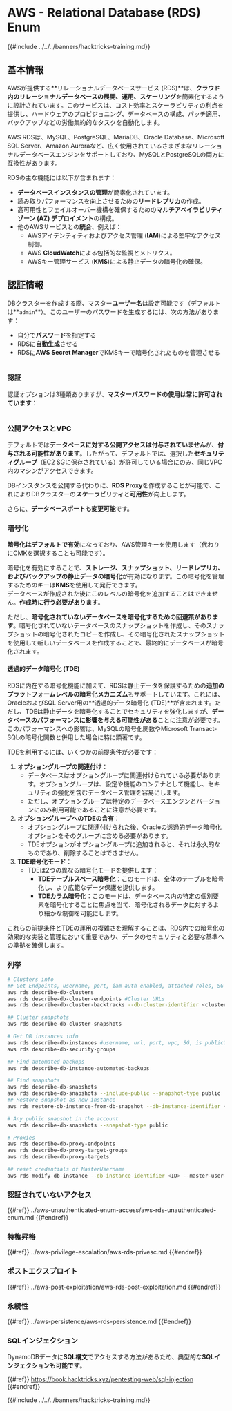 # AWS - Relational Database (RDS) Enum

{{#include ../../../banners/hacktricks-training.md}}

## 基本情報

AWSが提供する**リレーショナルデータベースサービス (RDS)**は、**クラウド内のリレーショナルデータベースの展開、運用、スケーリング**を簡素化するように設計されています。このサービスは、コスト効率とスケーラビリティの利点を提供し、ハードウェアのプロビジョニング、データベースの構成、パッチ適用、バックアップなどの労働集約的なタスクを自動化します。

AWS RDSは、MySQL、PostgreSQL、MariaDB、Oracle Database、Microsoft SQL Server、Amazon Auroraなど、広く使用されているさまざまなリレーショナルデータベースエンジンをサポートしており、MySQLとPostgreSQLの両方に互換性があります。

RDSの主な機能には以下が含まれます：

- **データベースインスタンスの管理**が簡素化されています。
- 読み取りパフォーマンスを向上させるための**リードレプリカ**の作成。
- 高可用性とフェイルオーバー機構を確保するための**マルチアベイラビリティゾーン (AZ) デプロイメント**の構成。
- 他のAWSサービスとの**統合**、例えば：
  - AWSアイデンティティおよびアクセス管理 (**IAM**)による堅牢なアクセス制御。
  - AWS **CloudWatch**による包括的な監視とメトリクス。
  - AWSキー管理サービス (**KMS**)による静止データの暗号化の確保。

## 認証情報

DBクラスターを作成する際、マスター**ユーザー名**は設定可能です（デフォルトは**`admin`**）。このユーザーのパスワードを生成するには、次の方法があります：

- 自分で**パスワード**を指定する
- RDSに**自動生成**させる
- RDSに**AWS Secret Manager**でKMSキーで暗号化されたものを管理させる

<figure><img src="../../../images/image (144).png" alt=""><figcaption></figcaption></figure>

### 認証

認証オプションは3種類ありますが、**マスターパスワードの使用は常に許可されています**：

<figure><img src="../../../images/image (227).png" alt=""><figcaption></figcaption></figure>

### 公開アクセスとVPC

デフォルトでは**データベースに対する公開アクセスは付与されていません**が、**付与される可能性があります**。したがって、デフォルトでは、選択した**セキュリティグループ**（EC2 SGに保存されている）が許可している場合にのみ、同じVPC内のマシンがアクセスできます。

DBインスタンスを公開する代わりに、**RDS Proxy**を作成することが可能で、これによりDBクラスターの**スケーラビリティ**と**可用性**が向上します。

さらに、**データベースポートも変更可能**です。

### 暗号化

**暗号化はデフォルトで有効**になっており、AWS管理キーを使用します（代わりにCMKを選択することも可能です）。

暗号化を有効にすることで、**ストレージ、スナップショット、リードレプリカ、およびバックアップの静止データの暗号化**が有効になります。この暗号化を管理するためのキーは**KMS**を使用して発行できます。\
データベースが作成された後にこのレベルの暗号化を追加することはできません。**作成時に行う必要があります**。

ただし、**暗号化されていないデータベースを暗号化するための回避策があります**。暗号化されていないデータベースのスナップショットを作成し、そのスナップショットの暗号化されたコピーを作成し、その暗号化されたスナップショットを使用して新しいデータベースを作成することで、最終的にデータベースが暗号化されます。

#### 透過的データ暗号化 (TDE)

RDSに内在する暗号化機能に加えて、RDSは静止データを保護するための**追加のプラットフォームレベルの暗号化メカニズム**もサポートしています。これには、OracleおよびSQL Server用の**透過的データ暗号化 (TDE)**が含まれます。ただし、TDEは静止データを暗号化することでセキュリティを強化しますが、**データベースのパフォーマンスに影響を与える可能性がある**ことに注意が必要です。このパフォーマンスへの影響は、MySQLの暗号化関数やMicrosoft Transact-SQLの暗号化関数と併用した場合に特に顕著です。

TDEを利用するには、いくつかの前提条件が必要です：

1. **オプショングループの関連付け**：
   - データベースはオプショングループに関連付けられている必要があります。オプショングループは、設定や機能のコンテナとして機能し、セキュリティの強化を含むデータベース管理を容易にします。
   - ただし、オプショングループは特定のデータベースエンジンとバージョンにのみ利用可能であることに注意が必要です。
2. **オプショングループへのTDEの含有**：
   - オプショングループに関連付けられた後、Oracleの透過的データ暗号化オプションをそのグループに含める必要があります。
   - TDEオプションがオプショングループに追加されると、それは永久的なものであり、削除することはできません。
3. **TDE暗号化モード**：
   - TDEは2つの異なる暗号化モードを提供します：
     - **TDEテーブルスペース暗号化**：このモードは、全体のテーブルを暗号化し、より広範なデータ保護を提供します。
     - **TDEカラム暗号化**：このモードは、データベース内の特定の個別要素を暗号化することに焦点を当て、暗号化されるデータに対するより細かな制御を可能にします。

これらの前提条件とTDEの運用の複雑さを理解することは、RDS内での暗号化の効果的な実装と管理において重要であり、データのセキュリティと必要な基準への準拠を確保します。

### 列挙
```bash
# Clusters info
## Get Endpoints, username, port, iam auth enabled, attached roles, SG
aws rds describe-db-clusters
aws rds describe-db-cluster-endpoints #Cluster URLs
aws rds describe-db-cluster-backtracks --db-cluster-identifier <cluster-name>

## Cluster snapshots
aws rds describe-db-cluster-snapshots

# Get DB instances info
aws rds describe-db-instances #username, url, port, vpc, SG, is public?
aws rds describe-db-security-groups

## Find automated backups
aws rds describe-db-instance-automated-backups

## Find snapshots
aws rds describe-db-snapshots
aws rds describe-db-snapshots --include-public --snapshot-type public
## Restore snapshot as new instance
aws rds restore-db-instance-from-db-snapshot --db-instance-identifier <ID> --db-snapshot-identifier <ID> --availability-zone us-west-2a

# Any public snapshot in the account
aws rds describe-db-snapshots --snapshot-type public

# Proxies
aws rds describe-db-proxy-endpoints
aws rds describe-db-proxy-target-groups
aws rds describe-db-proxy-targets

## reset credentials of MasterUsername
aws rds modify-db-instance --db-instance-identifier <ID> --master-user-password <NewPassword> --apply-immediately
```
### 認証されていないアクセス

{{#ref}}
../aws-unauthenticated-enum-access/aws-rds-unauthenticated-enum.md
{{#endref}}

### 特権昇格

{{#ref}}
../aws-privilege-escalation/aws-rds-privesc.md
{{#endref}}

### ポストエクスプロイト

{{#ref}}
../aws-post-exploitation/aws-rds-post-exploitation.md
{{#endref}}

### 永続性

{{#ref}}
../aws-persistence/aws-rds-persistence.md
{{#endref}}

### SQLインジェクション

DynamoDBデータに**SQL構文**でアクセスする方法があるため、典型的な**SQLインジェクションも可能です**。

{{#ref}}
https://book.hacktricks.xyz/pentesting-web/sql-injection
{{#endref}}

{{#include ../../../banners/hacktricks-training.md}}
